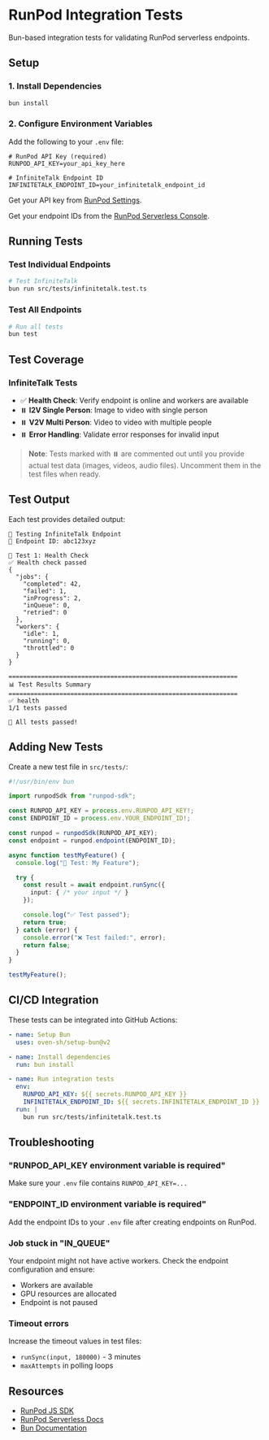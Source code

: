 # RunPod Integration Tests

Bun-based integration tests for validating RunPod serverless endpoints.

## Setup

### 1. Install Dependencies

```bash
bun install
```

### 2. Configure Environment Variables

Add the following to your `.env` file:

```env
# RunPod API Key (required)
RUNPOD_API_KEY=your_api_key_here

# InfiniteTalk Endpoint ID
INFINITETALK_ENDPOINT_ID=your_infinitetalk_endpoint_id
```

Get your API key from [RunPod Settings](https://www.runpod.io/console/user/settings).

Get your endpoint IDs from the [RunPod Serverless Console](https://www.runpod.io/console/serverless).

## Running Tests

### Test Individual Endpoints

```bash
# Test InfiniteTalk
bun run src/tests/infinitetalk.test.ts
```

### Test All Endpoints

```bash
# Run all tests
bun test
```

## Test Coverage

### InfiniteTalk Tests

- ✅ **Health Check**: Verify endpoint is online and workers are available
- ⏸️  **I2V Single Person**: Image to video with single person
- ⏸️  **V2V Multi Person**: Video to video with multiple people
- ⏸️  **Error Handling**: Validate error responses for invalid input

> **Note**: Tests marked with ⏸️ are commented out until you provide actual test data (images, videos, audio files). Uncomment them in the test files when ready.

## Test Output

Each test provides detailed output:

```
🧪 Testing InfiniteTalk Endpoint
📡 Endpoint ID: abc123xyz

🏥 Test 1: Health Check
✅ Health check passed
{
  "jobs": {
    "completed": 42,
    "failed": 1,
    "inProgress": 2,
    "inQueue": 0,
    "retried": 0
  },
  "workers": {
    "idle": 1,
    "running": 0,
    "throttled": 0
  }
}

===============================================================
📊 Test Results Summary
===============================================================
✅ health
1/1 tests passed

🎉 All tests passed!
```

## Adding New Tests

Create a new test file in `src/tests/`:

```typescript
#!/usr/bin/env bun

import runpodSdk from "runpod-sdk";

const RUNPOD_API_KEY = process.env.RUNPOD_API_KEY!;
const ENDPOINT_ID = process.env.YOUR_ENDPOINT_ID!;

const runpod = runpodSdk(RUNPOD_API_KEY);
const endpoint = runpod.endpoint(ENDPOINT_ID);

async function testMyFeature() {
  console.log("🧪 Test: My Feature");

  try {
    const result = await endpoint.runSync({
      input: { /* your input */ }
    });

    console.log("✅ Test passed");
    return true;
  } catch (error) {
    console.error("❌ Test failed:", error);
    return false;
  }
}

testMyFeature();
```

## CI/CD Integration

These tests can be integrated into GitHub Actions:

```yaml
- name: Setup Bun
  uses: oven-sh/setup-bun@v2

- name: Install dependencies
  run: bun install

- name: Run integration tests
  env:
    RUNPOD_API_KEY: ${{ secrets.RUNPOD_API_KEY }}
    INFINITETALK_ENDPOINT_ID: ${{ secrets.INFINITETALK_ENDPOINT_ID }}
  run: |
    bun run src/tests/infinitetalk.test.ts
```

## Troubleshooting

### "RUNPOD_API_KEY environment variable is required"

Make sure your `.env` file contains `RUNPOD_API_KEY=...`

### "ENDPOINT_ID environment variable is required"

Add the endpoint IDs to your `.env` file after creating endpoints on RunPod.

### Job stuck in "IN_QUEUE"

Your endpoint might not have active workers. Check the endpoint configuration and ensure:
- Workers are available
- GPU resources are allocated
- Endpoint is not paused

### Timeout errors

Increase the timeout values in test files:
- `runSync(input, 180000)` - 3 minutes
- `maxAttempts` in polling loops

## Resources

- [RunPod JS SDK](https://github.com/runpod/js-sdk)
- [RunPod Serverless Docs](https://docs.runpod.io/serverless/overview)
- [Bun Documentation](https://bun.sh/docs)
